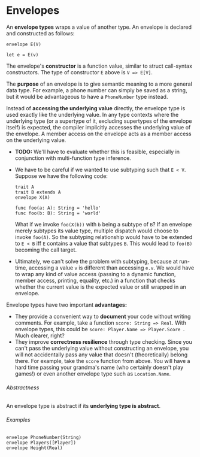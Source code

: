 # Envelopes

An **envelope types** wraps a value of another type. An envelope is declared and constructed as follows:

```
envelope E(V)

let e = E(v)
```

The envelope's **constructor** is a function value, similar to struct call-syntax constructors. The type of constructor `E` above is `V => E[V]`.

The **purpose** of an envelope is to give semantic meaning to a more general data type. For example, a phone number can simply be saved as a string, but it would be advantageous to have a `PhoneNumber` type instead.

Instead of **accessing the underlying value** directly, the envelope type is used exactly like the underlying value. In any type contexts where the underlying type (or a supertype of it, excluding supertypes of the envelope itself) is expected, the compiler implicitly accesses the underlying value of the envelope. A member access on the envelope acts as a member access on the underlying value.

- **TODO:** We'll have to evaluate whether this is feasible, especially in conjunction with multi-function type inference.

- We have to be careful if we wanted to use subtyping such that `E < V`. Suppose we have the following code:

  ```
  trait A
  trait B extends A
  envelope X(A)
  
  func foo(a: A): String = 'hello'
  func foo(b: B): String = 'world'
  ```

  What if we invoke `foo(X(b))` with `b` being a subtype of `B`? If an envelope merely subtypes its value type, multiple dispatch would choose to invoke `foo(A)`. So the subtyping relationship would have to be extended to `E < B` iff `E` contains a value that subtypes `B`. This would lead to `foo(B)` becoming the call target.

- Ultimately, we can't solve the problem with subtyping, because at run-time, accessing a value `v` is different than accessing `e.v`. We would have to wrap any kind of value access (passing to a dynamic function, member access, printing, equality, etc.) in a function that checks whether the current value is the expected value or still wrapped in an envelope.

Envelope types have two important **advantages:**

- They provide a convenient way to **document** your code without writing comments. For example, take a function `score: String => Real`. With envelope types, this could be `score: Player.Name => Player.Score `. Much clearer, right?
- They improve **correctness resilience** through type checking. Since you can't pass the underlying value without constructing an envelope, you will not accidentally pass any value that doesn't (theoretically) belong there. For example, take the `score` function from above. You will have a hard time passing your grandma's name (who certainly doesn't play games!) or even another envelope type such as `Location.Name`.

###### Abstractness

An envelope type is abstract if its **underlying type is abstract**.

###### Examples

```
envelope PhoneNumber(String)
envelope Players([Player])
envelope Height(Real)
```


